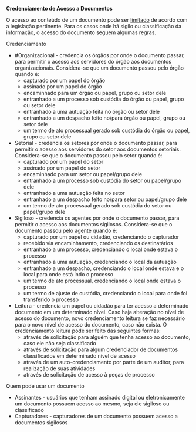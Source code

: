 **Credenciamento de Acesso a Documentos**

O acesso ao conteúdo de um documento pode ser [limitado](AcessoLimitado.md) de acordo com a legislação pertinente. Para os casos onde há sigilo ou classificação da informação, o acesso do documento seguem algumas regras.

Credenciamento

- #Organizacional - credencia os órgãos por onde o documento passar, para permitir o acesso aos servidores do órgão aos documentos organizacionais. Considera-se que um documento passou pelo órgão quando é:  
  - capturado por um papel do órgão
  - assinado por um papel do órgão
  - encaminhado para um órgão ou papel, grupo ou setor dele
  - entranhado a um processo sob custódia do órgão ou papel, grupo ou setor dele
  - entranhado a uma autuação feita no órgão ou setor dele
  - entranhado a um despacho feito no/para órgão ou papel, grupo ou setor dele
  - um termo de ato processual gerado sob custódia do órgão ou papel, grupo ou setor dele
- Setorial - credencia os setores por onde o documento passar, para permitir o acesso aos servidores do setor aos documentos setoriais. Considera-se que o documento passou pelo setor quando é:
  - capturado por um papel do setor
  - assinado por um papel do setor
  - encaminhado para um setor ou papel/grupo dele
  - entranhado a um processo sob custódia do setor ou papel/grupo dele
  - entranhado a uma autuação feita no setor
  - entranhado a um despacho feito no/para setor ou papel/grupo dele
  - um termo de ato processual gerado sob custódia do setor ou papel/grupo dele
- Sigiloso - credencia os agentes por onde o documento passar, para permitir o acesso aos documentos sigilosos. Considera-se que o documento passou pelo agente quando é:
  - capturado por um papel ou cidadão, credenciando o capturador
  - recebido via encaminhamento, credenciando os destinatários
  - entranhado a um processo, credenciando o local onde estava o processo
  - entranhado a uma autuação, credenciando o local da autuação
  - entranhado a um despacho, credenciando o local onde estava e o local para onde está indo o processo
  - um termo de ato processual, credenciando o local onde estava o processo
  - um termo de ajuste de custódia, credenciando o local para onde foi transferido o processo
- Leitura - credencia um papel ou cidadão para ter acesso a determinado documento em um determinado nível. Caso haja alteração no nível de acesso do documento, novo credenciamento leitura se faz necessário para o novo nível de acesso do documento, caso não exista. O credenciamento leitura pode ser feito das seguintes formas:
  - através de solicitação para alguém que tenha acesso ao documento, caso ele não seja classificado
  - através de solicitação para algum credenciador de documentos classificados em determinado nível de acesso
  - através de um auto-credenciamento por parte de um auditor, para realização de suas atividades
  - através de solicitação de acesso à peças de processo



Quem pode usar um documento

* Assinantes - usuários que tenham assinado digital ou eletronicamente um documento possuem acesso ao mesmo, seja ele sigiloso ou classificado
* Capturadores - capturadores de um documento possuem acesso a documentos sigilosos

